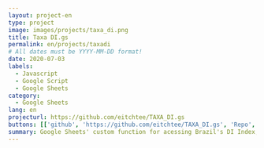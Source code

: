 ```yaml
---
layout: project-en
type: project
image: images/projects/taxa_di.png
title: Taxa DI.gs
permalink: en/projects/taxadi
# All dates must be YYYY-MM-DD format!
date: 2020-07-03
labels:
  - Javascript
  - Google Script
  - Google Sheets
category:
  - Google Sheets
lang: en
projecturl: https://github.com/eitchtee/TAXA_DI.gs
buttons: [['github', 'https://github.com/eitchtee/TAXA_DI.gs', 'Repo', 'black']]
summary: Google Sheets' custom function for acessing Brazil's DI Index, commonly used as an APY indicator on some investments.
---
```

